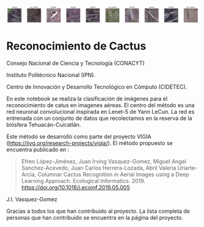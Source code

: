 ![GitHub Logo](./cnc.png)

# Reconocimiento de Cactus

Consejo Nacional de Ciencia y Tecnología (CONACYT)

Instituto Politécnico Nacional (IPN).

Centro de Innovación y Desarrollo Tecnológico en Cómputo (CIDETEC).


En este notebook se realiza la clasificación de imágenes para el reconocimiento de catus en imagenes aéreas. El centro del método es una red neuronal convolucional inspirada en Lenet-5 de Yann LeCun. La red es entrenada con un conjunto de datos que recolectamos en la reserva de la biósfera Tehuacán-Cuicatlán.

Este método se desarrolló como parte del proyecto VIGIA (https://jivg.org/research-projects/vigia/). El método propuesto se encuentra publicado en :

> Efren López-Jiménez, Juan Irving Vasquez-Gomez, Miguel Angel Sanchez-Acevedo, Juan Carlos Herrera-Lozada, Abril Valeria Uriarte-Arcia, Columnar Cactus Recognition in Aerial Images using a Deep Learning Approach. Ecological Informatics. 2019. https://doi.org/10.1016/j.ecoinf.2019.05.005 

J.I. Vasquez-Gomez 

Gracias a todos los que han contribuido al proyecto. La lista completa de personas que han contribuido se encuentra en la página del proyecto.


